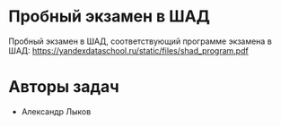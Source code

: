 # Пробный экзамен в ШАД

Пробный экзамен в ШАД, соответствующий программе экзамена в ШАД: https://yandexdataschool.ru/static/files/shad_program.pdf

# Авторы задач
- Александр Лыков
